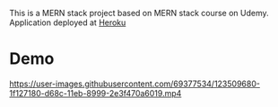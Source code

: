This is a MERN stack project based on MERN stack course on Udemy.
Application deployed at [Heroku](https://glacial-scrubland-88723.herokuapp.com/ "View App")


# Demo

https://user-images.githubusercontent.com/69377534/123509680-1f127180-d68c-11eb-8999-2e3f470a6019.mp4
